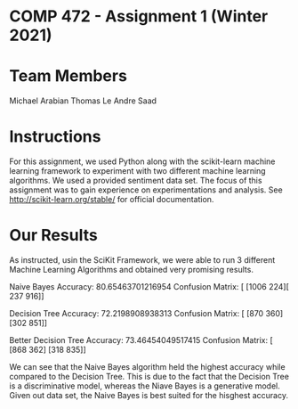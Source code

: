
# COMP 472 - Assignment 1 (Winter 2021)

# Team Members
Michael Arabian
Thomas Le
Andre Saad


# Instructions

  For this assignment, we used Python along with the scikit-learn machine learning framework to experiment with two different machine learning algorithms. We used a provided sentiment data set. The focus of this assignment was to gain experience on experimentations and analysis. See http://scikit-learn.org/stable/ for official documentation.
  
  
 # Our Results 
 
As instructed, usin the SciKit Framework, we were able to run 3 different Machine Learning Algorithms and obtained very promising results.
 
Naive Bayes Accuracy: 80.65463701216954
Confusion Matrix: [ [1006  224][ 237  916]]
 
Decision Tree Accuracy: 72.2198908938313
Confusion Matrix: [ [870 360] [302 851]]

Better Decision Tree Accuracy: 73.46454049517415
Confusion Matrix: [ [868 362] [318 835]]


We can see that the Naive Bayes algorithm held the highest accuracy while compared to the Decision Tree. This is due to the fact that the Decision Tree is a discriminative model, whereas the Niave Bayes is a generative model. Given out data set, the Naive Bayes is best suited for the hisghest accuracy. 
